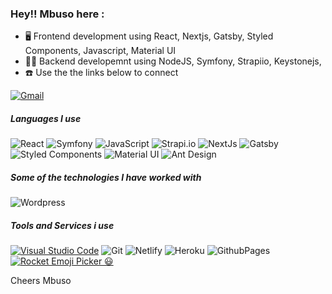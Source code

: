 ### Hey!! Mbuso here :

- 🖥️ Frontend development using React, Nextjs, Gatsby, Styled Components, Javascript, Material UI
- 👨‍💻 Backend developemnt using NodeJS, Symfony, Strapiio, Keystonejs, 
- ☎️ Use the the links below to connect


[![Gmail](https://img.shields.io/badge/-GMAIL-D14836?style=for-the-badge&logo=gmail&logoColor=white)](mailto:collen.nkabinde@gmail.com)



##### Languages I use
![React](https://img.shields.io/badge/-React-000000?style=flat&logo=react)
![Symfony](https://img.shields.io/badge/-Symfony-000000?style=flat&logo=symfony)
![JavaScript](https://img.shields.io/badge/-JavaScript-000000?style=flat&logo=javascript)
![Strapi.io](https://img.shields.io/badge/-Strapi-222222?style=flat&logo=strapi&logoColor=339933)
![NextJs](https://img.shields.io/badge/-NextJs-000000?style=flat&logo=next.js)
![Gatsby](https://img.shields.io/badge/-Gatsby-663399?style=flat&logo=gatsby)
![Styled Components](https://img.shields.io/badge/-StyledComponents-000000?style=flat&logo=styled-components)
![Material UI](https://img.shields.io/badge/-MaterialUI-0081CB?style=flat&logo=material-ui)
![Ant Design](https://img.shields.io/badge/-AntDesign-E10098?style=for-the-badge&logo=antdesign)


##### Some of the technologies I have worked with
![Wordpress](https://img.shields.io/badge/-Wordpress-222222?style=flat&logo=wordpress&logoColor=0769AD)


##### Tools and Services i use
[![Visual Studio Code](https://img.shields.io/badge/-VSCode-444444?style=flat&logo=visual-studio-code&logoColor=007ACC)](https://github.com/microsoft/vscode)
![Git](https://img.shields.io/badge/-Git-222222?style=flat&logo=git&logoColor=F05032)
![Netlify](https://img.shields.io/badge/-Netlify-222222?style=flat&logo=netlify&logoColor=0769AD)
![Heroku](https://img.shields.io/badge/-Heroku-222222?style=flat&logo=heroku&logoColor=0769AD)
![GithubPages](https://img.shields.io/badge/-GithubPages-222222?style=flat&logo=github&logoColor=0769AD)
[![Rocket Emoji Picker 😃](https://img.shields.io/badge/-EmoijiPicker-222222?style=flat)](http://matthewpalmer.net/rocket/)



Cheers Mbuso
